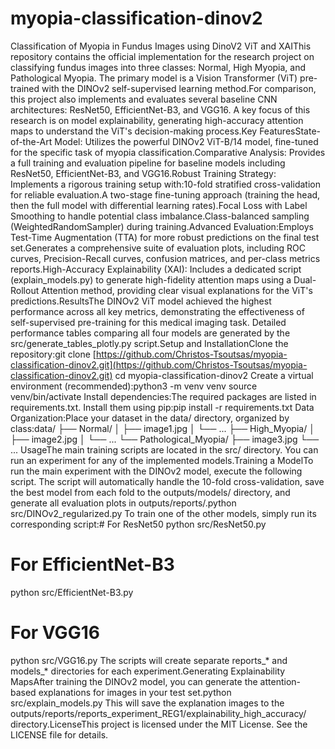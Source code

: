 # myopia-classification-dinov2
Classification of Myopia in Fundus Images using DinoV2 ViT and XAIThis repository contains the official implementation for the research project on classifying fundus images into three classes: Normal, High Myopia, and Pathological Myopia. The primary model is a Vision Transformer (ViT) pre-trained with the DINOv2 self-supervised learning method.For comparison, this project also implements and evaluates several baseline CNN architectures: ResNet50, EfficientNet-B3, and VGG16. A key focus of this research is on model explainability, generating high-accuracy attention maps to understand the ViT's decision-making process.<!-- You can add a key result image here if you have one --><!--  -->Key FeaturesState-of-the-Art Model: Utilizes the powerful DINOv2 ViT-B/14 model, fine-tuned for the specific task of myopia classification.Comparative Analysis: Provides a full training and evaluation pipeline for baseline models including ResNet50, EfficientNet-B3, and VGG16.Robust Training Strategy: Implements a rigorous training setup with:10-fold stratified cross-validation for reliable evaluation.A two-stage fine-tuning approach (training the head, then the full model with differential learning rates).Focal Loss with Label Smoothing to handle potential class imbalance.Class-balanced sampling (WeightedRandomSampler) during training.Advanced Evaluation:Employs Test-Time Augmentation (TTA) for more robust predictions on the final test set.Generates a comprehensive suite of evaluation plots, including ROC curves, Precision-Recall curves, confusion matrices, and per-class metrics reports.High-Accuracy Explainability (XAI): Includes a dedicated script (explain_models.py) to generate high-fidelity attention maps using a Dual-Rollout Attention method, providing clear visual explanations for the ViT's predictions.ResultsThe DINOv2 ViT model achieved the highest performance across all key metrics, demonstrating the effectiveness of self-supervised pre-training for this medical imaging task. Detailed performance tables comparing all four models are generated by the src/generate_tables_plotly.py script.<!-- You can add an image of your results table here --><!--  -->Setup and InstallationClone the repository:git clone [https://github.com/Christos-Tsoutsas/myopia-classification-dinov2.git](https://github.com/Christos-Tsoutsas/myopia-classification-dinov2.git)
cd myopia-classification-dinov2
Create a virtual environment (recommended):python3 -m venv venv
source venv/bin/activate
Install dependencies:The required packages are listed in requirements.txt. Install them using pip:pip install -r requirements.txt
Data Organization:Place your dataset in the data/ directory, organized by class:data/
├── Normal/
│   ├── image1.jpg
│   └── ...
├── High_Myopia/
│   ├── image2.jpg
│   └── ...
└── Pathological_Myopia/
    ├── image3.jpg
    └── ...
UsageThe main training scripts are located in the src/ directory. You can run an experiment for any of the implemented models.Training a ModelTo run the main experiment with the DINOv2 model, execute the following script. The script will automatically handle the 10-fold cross-validation, save the best model from each fold to the outputs/models/ directory, and generate all evaluation plots in outputs/reports/.python src/DINOv2_regularized.py
To train one of the other models, simply run its corresponding script:# For ResNet50
python src/ResNet50.py

# For EfficientNet-B3
python src/EfficientNet-B3.py

# For VGG16
python src/VGG16.py
The scripts will create separate reports_* and models_* directories for each experiment.Generating Explainability MapsAfter training the DINOv2 model, you can generate the attention-based explanations for images in your test set.python src/explain_models.py
This will save the explanation images to the outputs/reports/reports_experiment_REG1/explainability_high_accuracy/ directory.LicenseThis project is licensed under the MIT License. See the LICENSE file for details.
